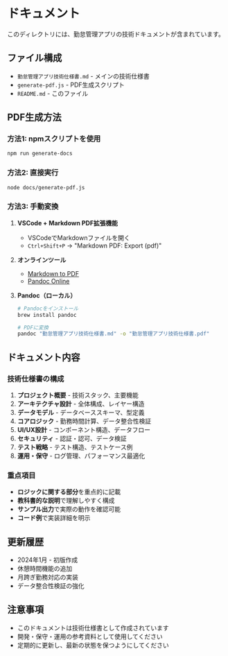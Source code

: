 # ドキュメント

このディレクトリには、勤怠管理アプリの技術ドキュメントが含まれています。

## ファイル構成

- `勤怠管理アプリ技術仕様書.md` - メインの技術仕様書
- `generate-pdf.js` - PDF生成スクリプト
- `README.md` - このファイル

## PDF生成方法

### 方法1: npmスクリプトを使用

```bash
npm run generate-docs
```

### 方法2: 直接実行

```bash
node docs/generate-pdf.js
```

### 方法3: 手動変換

1. **VSCode + Markdown PDF拡張機能**
   - VSCodeでMarkdownファイルを開く
   - `Ctrl+Shift+P` → "Markdown PDF: Export (pdf)"

2. **オンラインツール**
   - [Markdown to PDF](https://www.markdowntopdf.com/)
   - [Pandoc Online](https://pandoc.org/try/)

3. **Pandoc（ローカル）**

   ```bash
   # Pandocをインストール
   brew install pandoc

   # PDFに変換
   pandoc "勤怠管理アプリ技術仕様書.md" -o "勤怠管理アプリ技術仕様書.pdf"
   ```

## ドキュメント内容

### 技術仕様書の構成

1. **プロジェクト概要** - 技術スタック、主要機能
2. **アーキテクチャ設計** - 全体構成、レイヤー構造
3. **データモデル** - データベーススキーマ、型定義
4. **コアロジック** - 勤務時間計算、データ整合性検証
5. **UI/UX設計** - コンポーネント構造、データフロー
6. **セキュリティ** - 認証・認可、データ検証
7. **テスト戦略** - テスト構造、テストケース例
8. **運用・保守** - ログ管理、パフォーマンス最適化

### 重点項目

- **ロジックに関する部分**を重点的に記載
- **教科書的な説明**で理解しやすく構成
- **サンプル出力**で実際の動作を確認可能
- **コード例**で実装詳細を明示

## 更新履歴

- 2024年1月 - 初版作成
- 休憩時間機能の追加
- 月跨ぎ勤務対応の実装
- データ整合性検証の強化

## 注意事項

- このドキュメントは技術仕様書として作成されています
- 開発・保守・運用の参考資料として使用してください
- 定期的に更新し、最新の状態を保つようにしてください
